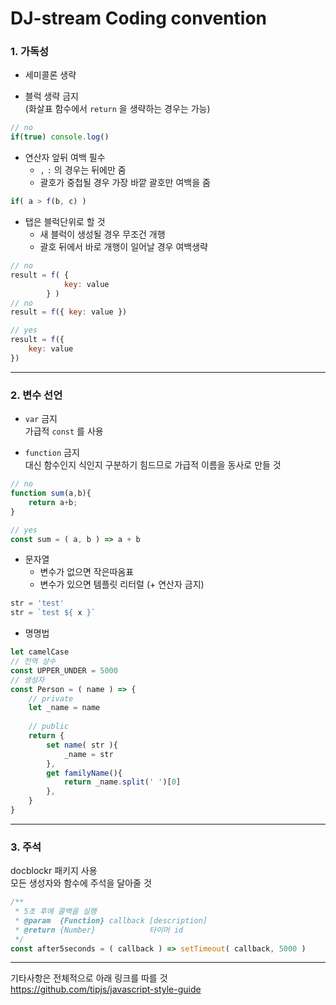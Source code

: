 # DJ-stream Coding convention



### 1. 가독성
- 세미콜론 생략

- 블럭 생략 금지  
(화살표 함수에서 `return` 을 생략하는 경우는 가능)
``` js
// no
if(true) console.log()
```

- 연산자 앞뒤 여백 필수  
	- `,` `:` 의 경우는 뒤에만 줌  
	- 괄호가 중첩될 경우 가장 바깥 괄호만 여백을 줌
``` js
if( a > f(b, c) )
```

- 탭은 블럭단위로 할 것  
	- 새 블럭이 생성될 경우 무조건 개행  
	- 괄호 뒤에서 바로 개행이 일어날 경우 여백생략
``` js
// no
result = f( {
			key: value
		} )
// no
result = f({ key: value })

// yes
result = f({
	key: value
})
```
---

### 2. 변수 선언

- `var` 금지  
가급적 `const` 를 사용

- `function` 금지  
대신 함수인지 식인지 구분하기 힘드므로 가급적 이름을 동사로 만들 것
``` js
// no
function sum(a,b){
	return a+b;
}

// yes
const sum = ( a, b ) => a + b
```

-  문자열  
	- 변수가 없으면 작은따옴표  
	- 변수가 있으면 템플릿 리터럴 (+ 연산자 금지)
``` js
str = 'test'
str = `test ${ x }`
```

- 명명법
``` js
let camelCase
// 전역 상수
const UPPER_UNDER = 5000
// 생성자
const Person = ( name ) => {
	// private
	let _name = name
	
	// public
	return {
		set name( str ){
			_name = str
		},
		get familyName(){
			return _name.split(' ')[0]
		},
	}
}
```
---
### 3. 주석  
docblockr 패키지 사용  
모든 생성자와 함수에 주석을 달아줄 것
``` js
/**
 * 5초 후에 콜백을 실행
 * @param  {Function} callback [description]
 * @return {Number}            타이머 id
 */
const after5seconds = ( callback ) => setTimeout( callback, 5000 )
```
---

기타사항은 전체적으로 아래 링크를 따를 것  
https://github.com/tipjs/javascript-style-guide
